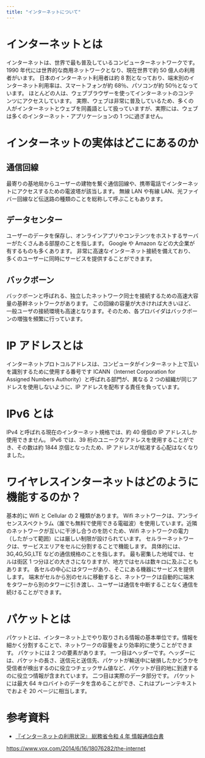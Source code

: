 ```yaml
---
title: "インターネットについて"
---
```


# インターネットとは

インターネットは、世界で最も普及しているコンピューターネットワークです。1990 年代には世界的な商用ネットワークとなり、現在世界で約 50 億人の利用者がいます。
日本のインターネット利用者は約 8 割となっており、端末別のインターネット利用率は、スマートフォンが約 68％、パソコンが約 50％となっています。
ほとんどの人は、ウェブブラウザーを使ってインターネットのコンテンツにアクセスしています。
実際、ウェブは非常に普及しているため、多くの人がインターネットとウェブを同義語として扱っていますが、実際には、ウェブは多くのインターネット・アプリケーションの 1 つに過ぎません。

# インターネットの実体はどこにあるのか

## 通信回線

最寄りの基地局からユーザーの建物を繋ぐ通信回線や、携帯電話でインターネットにアクセスするための電波塔が該当します。
無線 LAN や有線 LAN、光ファイバー回線など伝送路の種類のことを総称して呼ぶこともあります。

## データセンター

ユーザーのデータを保存し、オンラインアプリやコンテンツをホストするサーバーがたくさんある部屋のことを指します。
Google や Amazon などの大企業が有するものも多くあります。
非常に高速なインターネット接続を備えており、多くのユーザーに同時にサービスを提供することができます。

## バックボーン

バックボーンと呼ばれる、独立したネットワーク同士を接続するための高速大容量の基幹ネットワークがあります。
この回線の容量が大きければ大きいほど、一般ユーザの接続環境も高速となります。そのため、各プロバイダはバックボーンの増強を頻繁に行っています。

# IP アドレスとは

インターネットプロトコルアドレスは、コンピュータがインターネット上で互いを識別するために使用する番号です
ICANN（Internet Corporation for Assigned Numbers Authority）と呼ばれる部門が、異なる 2 つの組織が同じアドレスを使用しないように、IP アドレスを配布する責任を負っています。

# IPv6 とは

IPv4 と呼ばれる現在のインターネット規格では、約 40 億個の IP アドレスしか使用できません。
IPv6 では、39 桁のユニークなアドレスを使用することができ、その数は約 1844 京個となったため、IP アドレスが枯渇する心配はなくなりました。

# ワイヤレスインターネットはどのように機能するのか？

基本的に Wifi と Cellular の 2 種類があります。
Wifi ネットワークは、アンライセンススペクトラム（誰でも無料で使用できる電磁波）を使用しています。近隣のネットワークが互いに干渉し合うのを防ぐため、Wifi ネットワークの電力（したがって範囲）には厳しい制限が設けられています。
セルラーネットワークは、サービスエリアをセルに分割することで機能します。
具体的には、3G,4G,5G,LTE などの通信規格のことを指します。
最も密集した地域では、セルは街区 1 つ分ほどの大きさになりますが、地方ではセルは数キロに及ぶこともあります。
各セルの中心にはタワーがあり、そこにある機器にサービスを提供します。
端末がセルから別のセルに移動すると、ネットワークは自動的に端末をタワーから別のタワーに引き渡し、ユーザーは通信を中断することなく通信を続けることができます。

# パケットとは

パケットとは、インターネット上でやり取りされる情報の基本単位です。情報を細かく分割することで、ネットワークの容量をより効率的に使うことができます。
パケットには 2 つの要素があります。
一つ目はヘッダーです。ヘッダーには、パケットの長さ、送信元と送信先、パケットが輸送中に破損したかどうかを受信者が検出するのに役立つチェックサム値など、パケットが目的地に到達するのに役立つ情報が含まれています。
二つ目は実際のデータ部分です。
パケットには最大 64 キロバイトのデータを含めることができ、これはプレーンテキストでおよそ 20 ページに相当します。

# 参考資料

- [『インターネットの利用状況』 総務省令和 4 年 情報通信白書](https://www.soumu.go.jp/johotsusintokei/whitepaper/ja/r04/html/nd238110.html)

https://www.vox.com/2014/6/16/18076282/the-internet
